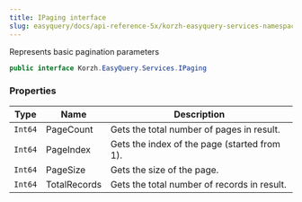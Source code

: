 ```yaml
---
title: IPaging interface
slug: easyquery/docs/api-reference-5x/korzh-easyquery-services-namespace/ipaging-interface
---
```



Represents basic pagination parameters
```csharp
public interface Korzh.EasyQuery.Services.IPaging

```

### Properties

| Type | Name | Description | 
| --- | --- | --- | 
| `Int64` | PageCount | Gets the total number of pages in result. | 
| `Int64` | PageIndex | Gets the index of the page (started from 1). | 
| `Int64` | PageSize | Gets the size of the page. | 
| `Int64` | TotalRecords | Gets the total number of records in result. |